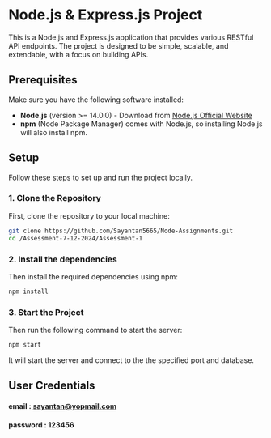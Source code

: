 # Node.js & Express.js Project

This is a Node.js and Express.js application that provides various RESTful API endpoints. The project is designed to be simple, scalable, and extendable, with a focus on building APIs.

## Prerequisites

Make sure you have the following software installed:

- **Node.js** (version >= 14.0.0) - Download from [Node.js Official Website](https://nodejs.org/)
- **npm** (Node Package Manager) comes with Node.js, so installing Node.js will also install npm.

## Setup

Follow these steps to set up and run the project locally.

### 1. Clone the Repository

First, clone the repository to your local machine:

```bash
git clone https://github.com/Sayantan5665/Node-Assignments.git
cd /Assessment-7-12-2024/Assessment-1
```

### 2. Install the dependencies

Then install the required dependencies using npm:

```bash
npm install
```

### 3. Start the Project

Then run the following command to start the server:

```bash 
npm start
```

It will start the server and connect to the the specified port and database.



## User Credentials
#### email : sayantan@yopmail.com
#### password : 123456

